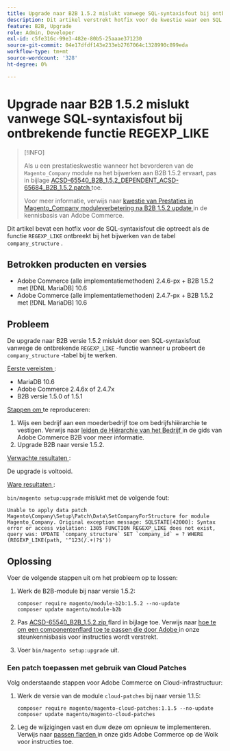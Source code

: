 ```yaml
---
title: Upgrade naar B2B 1.5.2 mislukt vanwege SQL-syntaxisfout bij ontbrekende functie REGEXP_LIKE
description: Dit artikel verstrekt hotfix voor de kwestie waar een SQL syntaxisfout voorkomt toe te schrijven aan de ontbrekende functie REGEXP_LIKE wanneer het proberen om de company_structure lijst bij te werken.
feature: B2B, Upgrade
role: Admin, Developer
exl-id: c5fe316c-99e3-482e-80b5-25aaae371230
source-git-commit: 04e17dfdf143e233eb2767064c1328990c899eda
workflow-type: tm+mt
source-wordcount: '328'
ht-degree: 0%

---
```


# Upgrade naar B2B 1.5.2 mislukt vanwege SQL-syntaxisfout bij ontbrekende functie REGEXP_LIKE

>[!INFO]
>
>Als u een prestatieskwestie wanneer het bevorderen van de `Magento_Company` module na het bijwerken aan B2B 1.5.2 ervaart, pas in bijlage [ ACSD-65540_B2B_1.5.2_DEPENDENT_ACSD-65684_B2B_1.5.2.patch ](assets/ACSD-65540_B2B_1.5.2_DEPENDENT_ACSD-65684_B2B_1.5.2.patch.zip) toe.
>
>Voor meer informatie, verwijs naar [ kwestie van Prestaties in Magento_Company moduleverbetering na B2B 1.5.2 update ](/help/troubleshooting/installation-and-upgrade/magento-company-module-upgrade-performance-issue.md) in de kennisbasis van Adobe Commerce.

Dit artikel bevat een hotfix voor de SQL-syntaxisfout die optreedt als de functie `REGEXP_LIKE` ontbreekt bij het bijwerken van de tabel `company_structure` .

## Betrokken producten en versies

* Adobe Commerce (alle implementatiemethoden) 2.4.6-px + B2B 1.5.2 met [!DNL MariaDB] 10.6
* Adobe Commerce (alle implementatiemethoden) 2.4.7-px + B2B 1.5.2 met [!DNL MariaDB] 10.6

## Probleem

De upgrade naar B2B versie 1.5.2 mislukt door een SQL-syntaxisfout vanwege de ontbrekende `REGEXP_LIKE` -functie wanneer u probeert de `company_structure` -tabel bij te werken.

<u> Eerste vereisten </u>:

* MariaDB 10.6
* Adobe Commerce 2.4.6x of 2.4.7x
* B2B versie 1.5.0 of 1.5.1

<u> Stappen om </u> te reproduceren:

1. Wijs een bedrijf aan een moederbedrijf toe om bedrijfshiërarchie te vestigen. Verwijs naar [ leiden de Hiërarchie van het Bedrijf ](https://experienceleague.adobe.com/en/docs/commerce-admin/b2b/company-management/manage-company-hierarchy) in de gids van Adobe Commerce B2B voor meer informatie.
1. Upgrade B2B naar versie 1.5.2.

<u> Verwachte resultaten </u>:

De upgrade is voltooid.

<u> Ware resultaten </u>:

`bin/magento setup:upgrade` mislukt met de volgende fout:

```
Unable to apply data patch Magento\Company\Setup\Patch\Data\SetCompanyForStructure for module Magento_Company. Original exception message: SQLSTATE[42000]: Syntax error or access violation: 1305 FUNCTION REGEXP_LIKE does not exist, query was: UPDATE `company_structure` SET `company_id` = ? WHERE (REGEXP_LIKE(path, '^123(/.+)?$'))
```

## Oplossing

Voer de volgende stappen uit om het probleem op te lossen:

1. Werk de B2B-module bij naar versie 1.5.2:

   ```
   composer require magento/module-b2b:1.5.2 --no-update
   composer update magento/module-b2b
   ```

1. Pas [ ACSD-65540_B2B_1.5.2.zip ](assets/ACSD-65540_B2B_1.5.2.zip) flard in bijlage toe. Verwijs naar [ hoe te om een componentenflard toe te passen die door Adobe ](/help/how-to/general/how-to-apply-a-composer-patch-provided-by-magento.md) in onze steunkennisbasis voor instructies wordt verstrekt.
1. Voer `bin/magento setup:upgrade` uit.

### Een patch toepassen met gebruik van Cloud Patches

Volg onderstaande stappen voor Adobe Commerce on Cloud-infrastructuur:

1. Werk de versie van de module `cloud-patches` bij naar versie 1.1.5:

   ```
   composer require magento/magento-cloud-patches:1.1.5 --no-update
   composer update magento/magento-cloud-patches
   ```

1. Leg de wijzigingen vast en duw deze om opnieuw te implementeren. Verwijs naar [ passen flarden ](https://experienceleague.adobe.com/en/docs/commerce-on-cloud/user-guide/develop/upgrade/apply-patches) in onze gids Adobe Commerce op de Wolk voor instructies toe.
